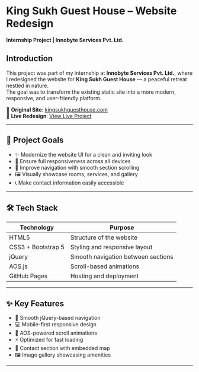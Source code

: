 # King Sukh Guest House – Website Redesign  
**Internship Project | Innobyte Services Pvt. Ltd.**

## Introduction

This project was part of my internship at **Innobyte Services Pvt. Ltd.**, where I redesigned the website for **King Sukh Guest House** — a peaceful retreat nestled in nature.  
The goal was to transform the existing static site into a more modern, responsive, and user-friendly platform.

🎯 **Original Site**: [kingsukhguesthouse.com](https://www.kingsukhguesthouse.com/)  
🚀 **Live Redesign**: [View Live Project](https://jitendragorchiya.github.io/InnoByte-project/)

---

## 🚀 Project Goals

- ✨ Modernize the website UI for a clean and inviting look  
- 📱 Ensure full responsiveness across all devices  
- 🧭 Improve navigation with smooth section scrolling  
- 🖼️ Visually showcase rooms, services, and gallery  
- 📞 Make contact information easily accessible  

---

## 🛠️ Tech Stack

| Technology         | Purpose                                |
|--------------------|----------------------------------------|
| HTML5              | Structure of the website               |
| CSS3 + Bootstrap 5 | Styling and responsive layout          |
| jQuery             | Smooth navigation between sections     |
| AOS.js             | Scroll-based animations                |
| GitHub Pages       | Hosting and deployment                 |

---

## ✨ Key Features

- 🔗 Smooth jQuery-based navigation  
- 💻 Mobile-first responsive design  
- 🎨 AOS-powered scroll animations  
- ⚡ Optimized for fast loading  
- 📍 Contact section with embedded map  
- 🖼️ Image gallery showcasing amenities  

---

